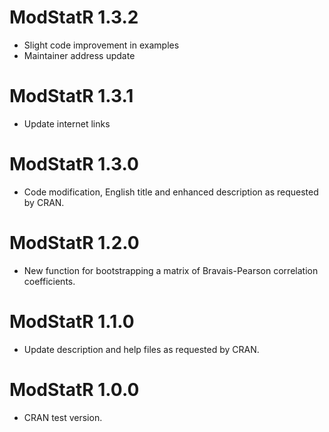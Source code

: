# ModStatR 1.3.2

* Slight code improvement in examples
* Maintainer address update

# ModStatR 1.3.1

* Update internet links

# ModStatR 1.3.0

* Code modification, English title and enhanced description as requested by CRAN.

# ModStatR 1.2.0

* New function for bootstrapping a matrix of Bravais-Pearson correlation coefficients.

# ModStatR 1.1.0

* Update description and help files as requested by CRAN.

# ModStatR 1.0.0

* CRAN test version.

